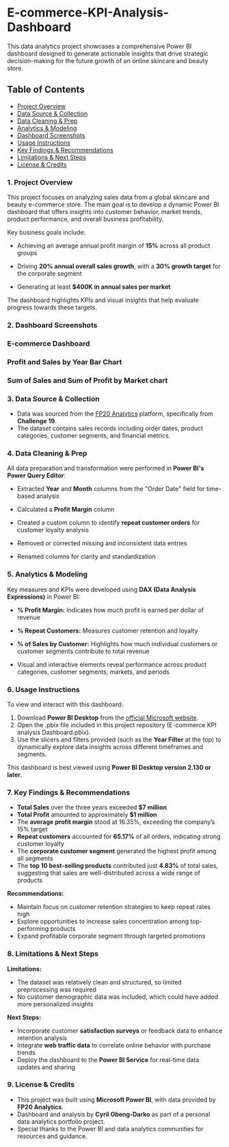 # E-commerce-KPI-Analysis-Dashboard
This data analytics project showcases a comprehensive Power BI dashboard designed to generate actionable insights that drive strategic decision-making for the future growth of an online skincare and beauty store.

## Table of Contents

- [Project Overview](#project-overview)
- [Data Source & Collection](#data-source-&-collection)
- [Data Cleaning & Prep](#data-cleaning-&-prep)
- [Analytics & Modeling](#analytics-&-modeling)
- [Dashboard Screenshots](#dashboard-screenshots)
- [Usage Instructions](#usage-instructions)
- [Key Findings & Recommendations](#key-findings-&-recommendations)
- [Limitations & Next Steps](#limitations-&-next-steps)
- [License & Credits](#license-&-credits)







### 1. Project Overview
This project focuses on analyzing sales data from a global skincare and beauty e-commerce store. The main goal is to develop a dynamic Power BI dashboard that offers insights into customer behavior, market trends, product performance, and overall business profitability.

Key business goals include:

- Achieving an average annual profit margin of **15%** across all product groups

- Driving **20% annual overall sales growth**, with a **30% growth target** for the corporate segment

- Generating at least **$400K in annual sales per market**

The dashboard highlights KPIs and visual insights that help evaluate progress towards these targets.


### 2. Dashboard Screenshots
 ### E-commerce Dashboard

 ### Profit and Sales by Year Bar Chart

 ### Sum of Sales and Sum of Profit by Market chart
 
### 3. Data Source & Collection
- Data was sourced from the [FP20 Analytics](https://fp20analytics.com/datasets/) platform, specifically from **Challenge 19**.
- The dataset contains sales records including order dates, product categories, customer segments, and financial metrics.

### 4. Data Cleaning & Prep
All data preparation and transformation were performed in **Power BI's Power Query Editor**:

- Extracted **Year** and **Month** columns from the "Order Date" field for time-based analysis

- Calculated a **Profit Margin** column

- Created a custom column to identify **repeat customer orders** for customer loyalty analysis

- Removed or corrected missing and inconsistent data entries

- Renamed columns for clarity and standardization

### 5. Analytics & Modeling
Key measures and KPIs were developed using **DAX (Data Analysis Expressions)** in Power BI:

- **% Profit Margin:** Indicates how much profit is earned per dollar of revenue

- **% Repeat Customers:** Measures customer retention and loyalty

- **% of Sales by Customer:** Highlights how much individual customers or customer segments contribute to total revenue

- Visual and interactive elements reveal performance across product categories, customer segments, markets, and periods





### 6. Usage Instructions
To view and interact with this dashboard:
 1. Download **Power BI Desktop** from the [official Microsoft website](https://www.microsoft.com/en-gb/).
 2. Open the .pbix file included in this project repository (E-commerce KPI analysis Dashboard.pbix).
 3. Use the slicers and filters provided (such as the **Year Filter** at the top) to dynamically explore data insights across different timeframes and segments.

This dashboard is best viewed using **Power BI Desktop version 2.130 or later**.

### 7. Key Findings & Recommendations
- **Total Sales** over the three years exceeded **$7 million**
- **Total Profit** amounted to approximately **$1 million**
- The **average profit margin** stood at 16.35%, exceeding the company’s 15% target
- **Repeat customers** accounted for **65.17%** of all orders, indicating strong customer loyalty
- The **corporate customer segment** generated the highest profit among all segments
- The **top 10 best-selling products** contributed just **4.83%** of total sales, suggesting that sales are well-distributed across a wide range of products

**Recommendations:**
- Maintain focus on customer retention strategies to keep repeat rates high
- Explore opportunities to increase sales concentration among top-performing products
- Expand profitable corporate segment through targeted promotions



### 8. Limitations & Next Steps
**Limitations:**

- The dataset was relatively clean and structured, so limited preprocessing was required
- No customer demographic data was included, which could have added more personalized insights

**Next Steps:**

- Incorporate customer **satisfaction surveys** or feedback data to enhance retention analysis
- Integrate **web traffic data** to correlate online behavior with purchase trends
- Deploy the dashboard to the **Power BI Service** for real-time data updates and sharing

### 9. License & Credits
- This project was built using **Microsoft Power BI**, with data provided by **FP20 Analytics**.
- Dashboard and analysis by **Cyril Obeng-Darko** as part of a personal data analytics portfolio project.
- Special thanks to the Power BI and data analytics communities for resources and guidance.


